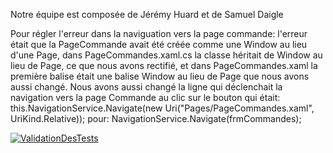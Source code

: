 Notre équipe est composée de Jérémy Huard et de Samuel Daigle

Pour régler l'erreur dans la naviguation vers la page commande:
l'erreur était que la PageCommande avait été créée comme une Window au lieu d'une Page, dans PageCommandes.xaml.cs la classe héritait de Window au lieu de Page, ce que nous avons rectifié, et dans PageCommandes.xaml la première balise était une balise Window au lieu de Page que nous avons aussi changé. Nous avons aussi changé la ligne qui déclenchait la navigation vers la page Commande au clic sur le bouton qui était:
  this.NavigationService.Navigate(new Uri("Pages/PageCommandes.xaml", UriKind.Relative));
pour:
  NavigationService.Navigate(frmCommandes);

[![ValidationDesTests](https://github.com/samueldaigle11/14E-TP3/actions/workflows/TestAndBuild.yml/badge.svg)](https://github.com/samueldaigle11/14E-TP3/actions/workflows/TestAndBuild.yml)
